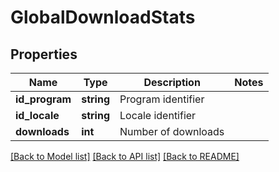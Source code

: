 # GlobalDownloadStats

## Properties
Name | Type | Description | Notes
------------ | ------------- | ------------- | -------------
**id_program** | **string** | Program identifier | 
**id_locale** | **string** | Locale identifier | 
**downloads** | **int** | Number of downloads | 

[[Back to Model list]](../README.md#documentation-for-models) [[Back to API list]](../README.md#documentation-for-api-endpoints) [[Back to README]](../README.md)


